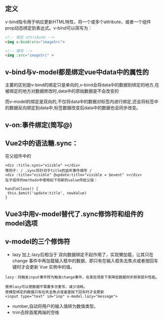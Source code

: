 ## 定义
v-bind指令用于响应更新HTML特性，将一个或多个attribute，或者一个组件prop动态绑定到表达式。v-bind可以简写为：
```html
<!-- 绑定 attribute -->
<img v-bind:src="imageSrc">

<!-- 缩写 -->
<img :src="imageSrc" >
```

## v-bind与v-model都是绑定vue中data中的属性的
主要的区别是v-bind的绑定只是单向的,v-bind会将data中的数据到绑定的地方,在被绑定的地方对数据修改时,data中的原始数据是不会改变的

而v-model的绑定是双向的,不仅将data中的数据对标签内进行绑定,还会将标签中的数据反向绑定到data中,标签数据改变后data中的数据也会同步改变。

## v-on:事件绑定(简写@)


## Vue2中的语法糖.sync：
在父组件中的
```
<div :title.sync="visible" ></div>
等同于: / .sync将针对于title的监听事件缩写 /
<div :title="visible" @update:title="visible = $event" ></div>
在子组件的methods中使用如下将新的value传给父级：

handleClose() {
 this.$emit('update:title', newValue)
}
```

## Vue3中用v-model替代了.sync修饰符和组件的model选项 

## v-model的三个修饰符 
- lazy 加上.lazy后相当于 双向数据绑定不起作用了，实现懒加载，让其只在 change 事件中再加载输入框中的数据，即只有在输入框失去焦点或者按回车键时才会更新 Vue 实例中的值。
```
lazy：将触发input事件转为触发change事件，在某些场景下来降低数据同步频率提升性能。

使用lazy可以使数据不需要多次重写，减少消耗。
使模型绑定的数据只有在失去焦点或者是按下回车时才会更新
<input type="text" id="inp" v-model.lazy="message">
```
- number,自动将用户的输入值转为数值类型。
- trim去除首尾两端的空格
